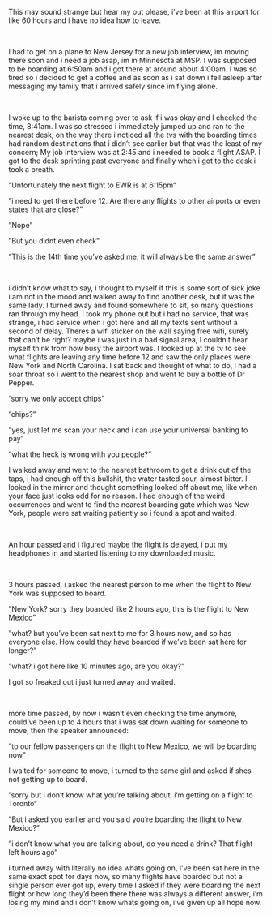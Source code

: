 This may sound strange but hear my out please, i’ve been at this airport for like 60 hours and i have no idea how to leave.

&#x200B;

 I had to get on a plane to New Jersey for a new job interview, im moving there soon and i need a job asap, im in Minnesota at MSP. I was supposed to be boarding at 6:50am and i got there at around about 4:00am. I was so tired so i decided to get a coffee and as soon as i sat down i fell asleep after messaging my family that i arrived safely since im flying alone.

&#x200B;

I woke up to the barista coming over to ask if i was okay and I checked the time, 8:41am. I was so stressed i immediately jumped up and ran to the nearest desk, on the way there i noticed all the tvs with the boarding times had random destinations that i didn’t see earlier but that was the least of my concern; My job interview was at 2:45 and i needed to book a flight ASAP. I got to the desk sprinting past everyone and finally when i got to the desk i took a breath. 

“Unfortunately the next flight to EWR is at 6:15pm“

”i need to get there before 12. Are there any flights to other airports or even states that are close?”

”Nope”

”But you didnt even check”

”This is the 14th time you’ve asked me, it will always be the same answer”

&#x200B;

i didn’t know what to say, i thought to myself if this is some sort of sick joke i am not in the mood and walked away to find another desk, but it was the same lady. I turned away and found somewhere to sit, so many questions ran through my head. I took my phone out but i had no service, that was strange, i had service when i got here and all my texts sent without a second of delay. Theres a wifi sticker on the wall saying free wifi, surely that can’t be right? maybe i was just in a bad signal area, I couldn’t hear myself think from how busy the airport was. I looked up at the tv to see what flights are leaving any time before 12 and saw the only places were New York and North Carolina. I sat back and thought of what to do, I had a soar throat so i went to the nearest shop and went to buy a bottle of Dr Pepper.

”sorry we only accept chips”

”chips?”

”yes, just let me scan your neck and i can use your universal banking to pay”

”what the heck is wrong with you people?”

I walked away and went to the nearest bathroom to get a drink out of the taps, i had enough off this bullshit, the water tasted sour, almost bitter. I looked in the mirror and thought something looked off about me, like when your face just looks odd for no reason. I had enough of the weird occurrences  and went to find the nearest boarding gate which was New York, people were sat waiting patiently so i found a spot and waited.

&#x200B;

An hour passed and i figured maybe the flight is delayed, i put my headphones in and started listening to my downloaded music.

&#x200B;

3 hours passed, i asked the nearest person to me when the flight to New York was supposed to board.

”New York? sorry they boarded like 2 hours ago, this is the flight to New Mexico”

”what? but you’ve been sat next to me for 3 hours now, and so has everyone else. How could they have boarded if we’ve been sat here for longer?”

”what? i got here like 10 minutes ago, are you okay?”

I got so freaked out i just turned away and waited.

&#x200B;

more time passed, by now i wasn’t even checking the time anymore, could’ve been up to 4 hours that i was sat down waiting for someone to move, then the speaker announced:

”to our fellow passengers on the flight to New Mexico, we will be boarding now” 

I waited for someone to move, i turned to the same girl and asked if shes not getting up to board.

”sorry but i don’t know what you’re talking about, i’m getting on a flight to Toronto“

”But i asked you earlier and you said you’re  boarding the flight to New Mexico?”

”i don’t know what you are talking about, do you need a drink? That flight left hours ago”

i turned away with literally no idea whats going on, I’ve been sat here in the same exact spot for days now, so many flights have boarded but not a single person ever got up, every time I asked if they were boarding the next flight or how long they’d been there there was always a different answer, i‘m losing my mind and i don’t know whats going on, i’ve given up all hope now.